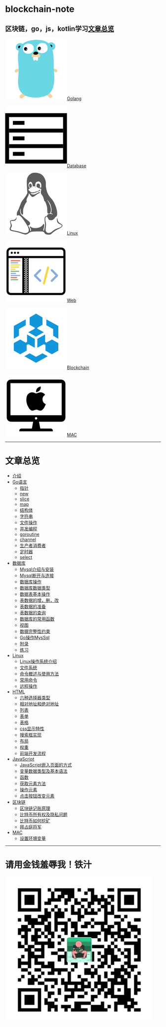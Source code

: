 # blockchain-note
## 区块链，go，js，kotlin学习[文章总览](blockchain-learning-note/SUMMARY.md)

<!--[![License](https://img.shields.io/github/license/Coder-zheng/blockchain-note.svg)](https://jitpack.io/#Coder-zheng/blockchain-note) 
[![Stars](https://img.shields.io/github/stars/Coder-zheng/blockchain-note.svg)](https://jitpack.io/#Coder-zheng/blockchain-note) 
[![Stars](https://img.shields.io/github/forks/Coder-zheng/blockchain-note.svg)](https://jitpack.io/#Coder-zheng/blockchain-note) 
[![Forks](https://img.shields.io/github/issues/Coder-zheng/blockchain-note.svg)](https://jitpack.io/#Coder-zheng/blockchain-note) -->


![golang](blockchain-learning-note/images/logo_golang.png)[Golang](blockchain-learning-note/Go/SUMMARY.md)

![](blockchain-learning-note/images/logo_database.png)[Database](blockchain-learning-note/SUMMARY.md)

![](blockchain-learning-note/images/logo_linux.png)[Linux](blockchain-learning-note/SUMMARY.md)

![](blockchain-learning-note/images/logo_web.png)[Web](blockchain-learning-note/Web/SUMMARY.md)

![](blockchain-learning-note/images/logo_blockchain.png)[Blockchain](blockchain-learning-note/SUMMARY.md)

![](blockchain-learning-note/images/logo_mac.png)[MAC](blockchain-learning-note/SUMMARY.md)

****
# 文章总览
* [介绍](README.md)
* [Go语言](blockchain-learning-note/Go/README.md)
	- [指针](blockchain-learning-note/Go/001指针.md)
	- [new](blockchain-learning-note/Go/002new.md)
	- [slice](blockchain-learning-note/Go/003slice.md)
	- [map](blockchain-learning-note/Go/004map.md)
	- [结构体](blockchain-learning-note/Go/005结构体.md)
	- [字符串](blockchain-learning-note/Go/006字符串.md)
	- [文件操作](blockchain-learning-note/Go/007文件操作.md)
	- [并发编程](blockchain-learning-note/Go/008并发编程.md)
	- [goroutine](blockchain-learning-note/Go/009goroutine.md)
	- [channel](blockchain-learning-note/Go/010channel.md)
	- [生产者消费者](blockchain-learning-note/Go/011生产者消费者.md)
	- [定时器](blockchain-learning-note/Go/012定时器.md)
	- [select](blockchain-learning-note/Go/013select.md)
* [数据库](blockchain-learning-note/Database/001Mysql介绍与安装.md)
	- [Mysql介绍与安装](blockchain-learning-note/Database/001Mysql介绍与安装.md)
	- [Mysql断开与连接](blockchain-learning-note/Database/002Mysql断开与连接.md)
	- [数据库操作](blockchain-learning-note/Database/003数据库操作.md)
	- [数据库数据类型](blockchain-learning-note/Database/004数据库数据类型.md)
	- [数据表基本操作](blockchain-learning-note/Database/005数据表基本操作.md)
	- [表数据的增，删，改](blockchain-learning-note/Database/006表数据的增，删，改.md)
	- [表数据的准备](blockchain-learning-note/Database/007表数据的准备.md)
	- [表数据的查询](blockchain-learning-note/Database/008表数据的查询.md)
	- [数据库的常用函数](blockchain-learning-note/Database/009数据库的常用函数.md)
	- [视图](blockchain-learning-note/Database/010视图.md)
	- [数据完整性约束](blockchain-learning-note/Database/011数据完整性约束.md)
	- [Go操作MysSql](blockchain-learning-note/Database/012Go操作MysSql.md)
	- [附录](blockchain-learning-note/Database/013附录.md)
	- [练习](blockchain-learning-note/Database/014练习.md)
* [Linux](blockchain-learning-note/Linux/001Linux操作系统介绍.md)
	- [Linux操作系统介绍](blockchain-learning-note/Linux/001Linux操作系统介绍.md)
	- [文件系统](blockchain-learning-note/Linux/002文件系统.md)
	- [命令概述与使用方法](blockchain-learning-note/Linux/003命令概述与使用方法.md)
	- [常用命令](blockchain-learning-note/Linux/004常用命令.md)
	- [远程操作](blockchain-learning-note/Linux/005远程操作.md)
* [HTML](HTML/README.md)
	- [六种选择器类型](HTML/001六种选择器类型.md)
	- [相对地址和绝对地址](HTML/002相对地址和绝对地址.md)
	- [列表](HTML/003列表.md)
	- [表单](HTML/004表单.md)
	- [表格](HTML/005表格.md)
	- [css显示特性](HTML/006css显示特性.md)
	- [搜索框实现](HTML/007搜索框实现.md)
	- [布局](HTML/008布局.md)
	- [权重](HTML/009权重.md)
	- [前端开发流程](HTML/010前端开发流程.md)
* [JavaScript](JavaScript/001JavaScript介绍.md)
	- [JavaScript嵌入页面的方式](JavaScript/002JavaScript嵌入页面的方式.md)
	- [变量数据类型及基本语法](JavaScript/003变量数据类型及基本语法.md)
	- [函数](JavaScript/004函数.md)
	- [获取元素方法](JavaScript/005获取元素方法.md)
	- [操作元素](JavaScript/006操作元素.md)
	- [点击按钮改变元素](JavaScript/007点击按钮改变元素.md)
* [区块链](blockchain-learning-note/BlockChain/001区块链记账原理.md)
	- [区块链记账原理](blockchain-learning-note/BlockChain/001区块链记账原理.md)
	- [比特币所有权及隐私问题](blockchain-learning-note/BlockChain/002比特币所有权及隐私问题.md)
	- [比特币如何挖矿](blockchain-learning-note/BlockChain/003比特币如何挖矿.md)
	- [拜占庭将军](blockchain-learning-note/BlockChain/004拜占庭将军.md)
* [MAC](blockchain-learning-note/MAC/001Mac设置环境变量.md)
	- [设置环境变量](blockchain-learning-note/MAC/001Mac设置环境变量.md)

****

# 请用金钱羞辱我！铁汁
![](blockchain-learning-note/images/wechat_pay.png)